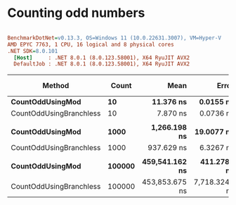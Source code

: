 # Counting odd numbers


``` ini

BenchmarkDotNet=v0.13.3, OS=Windows 11 (10.0.22631.3007), VM=Hyper-V
AMD EPYC 7763, 1 CPU, 16 logical and 8 physical cores
.NET SDK=8.0.101
  [Host]     : .NET 8.0.1 (8.0.123.58001), X64 RyuJIT AVX2
  DefaultJob : .NET 8.0.1 (8.0.123.58001), X64 RyuJIT AVX2


```
|                  Method |  Count |           Mean |         Error |        StdDev | Ratio | RatioSD | Allocated | Alloc Ratio |
|------------------------ |------- |---------------:|--------------:|--------------:|------:|--------:|----------:|------------:|
|        **CountOddUsingMod** |     **10** |      **11.376 ns** |     **0.0155 ns** |     **0.0129 ns** |  **1.00** |    **0.00** |         **-** |          **NA** |
| CountOddUsingBranchless |     10 |       7.870 ns |     0.0736 ns |     0.0688 ns |  0.69 |    0.01 |         - |          NA |
|                         |        |                |               |               |       |         |           |             |
|        **CountOddUsingMod** |   **1000** |   **1,266.198 ns** |    **19.0077 ns** |    **17.7798 ns** |  **1.00** |    **0.00** |         **-** |          **NA** |
| CountOddUsingBranchless |   1000 |     937.629 ns |     6.3267 ns |     5.2831 ns |  0.74 |    0.01 |         - |          NA |
|                         |        |                |               |               |       |         |           |             |
|        **CountOddUsingMod** | **100000** | **459,541.162 ns** |   **411.2786 ns** |   **384.7103 ns** |  **1.00** |    **0.00** |         **-** |          **NA** |
| CountOddUsingBranchless | 100000 | 453,853.675 ns | 7,718.3245 ns | 7,219.7255 ns |  0.99 |    0.02 |         - |          NA |
